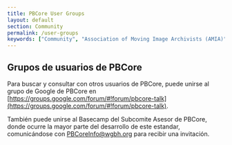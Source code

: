 ```yaml
---
title: PBCore User Groups
layout: default
section: Community
permalink: /user-groups
keywords: ["Community", "Association of Moving Image Archivists (AMIA)", "PBCore Google Group", "PBCore Advisory Subcommittee"]
---
```


<h2 class="dark-grey title bold">Grupos de usuarios de PBCore</h2>

Para buscar y consultar con otros usuarios de PBCore, puede unirse al grupo de Google de PBCore en [https://groups.google.com/forum/#!forum/pbcore-talk](https://groups.google.com/forum/#!forum/pbcore-talk).

También puede unirse al Basecamp del Subcomite Asesor de PBCore, donde ocurre la mayor parte del desarrollo de este estandar, comunicándose con PBCoreInfo@wgbh.org para recibir una invitación.
